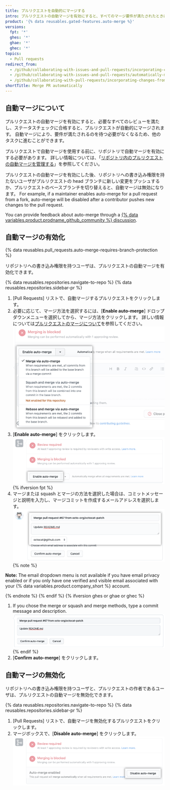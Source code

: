```yaml
---
title: プルリクエストを自動的にマージする
intro: プルリクエストの自動マージを有効にすると、すべてのマージ要件が満たされたときにプルリクエストが自動的にマージされるようになり、開発速度を上げることができます。
product: '{% data reusables.gated-features.auto-merge %}'
versions:
  fpt: '*'
  ghes: '*'
  ghae: '*'
  ghec: '*'
topics:
  - Pull requests
redirect_from:
  - /github/collaborating-with-issues-and-pull-requests/incorporating-changes-from-a-pull-request/automatically-merging-a-pull-request
  - /github/collaborating-with-issues-and-pull-requests/automatically-merging-a-pull-request
  - /github/collaborating-with-pull-requests/incorporating-changes-from-a-pull-request/automatically-merging-a-pull-request
shortTitle: Merge PR automatically
---
```


## 自動マージについて

プルリクエストの自動マージを有効にすると、必要なすべてのレビューを満たし、ステータスチェックに合格すると、プルリクエストが自動的にマージされます。 自動マージにより、要件が満たされるのを待つ必要がなくなるため、他のタスクに進むことができます。

プルリクエストで自動マージを使用する前に、リポジトリで自動マージを有効にする必要があります。 詳しい情報については、「[リポジトリ内のプルリクエストの自動マージを管理する](/github/administering-a-repository/managing-auto-merge-for-pull-requests-in-your-repository)」を参照してください。

プルリクエストの自動マージを有効にした後、リポジトリへの書き込み権限を持たないユーザがプルリクエストの head ブランチに新しい変更をプッシュするか、プルリクエストのベースブランチを切り替えると、自動マージは無効になります。 For example, if a maintainer enables auto-merge for a pull request from a fork, auto-merge will be disabled after a contributor pushes new changes to the pull request.

You can provide feedback about auto-merge through a [{% data variables.product.prodname_github_community %} discussion](https://github.com/orgs/community/discussions/categories/pull-requests).

## 自動マージの有効化

{% data reusables.pull_requests.auto-merge-requires-branch-protection %}

リポジトリへの書き込み権限を持つユーザは、プルリクエストの自動マージを有効化できます。

{% data reusables.repositories.navigate-to-repo %}
{% data reusables.repositories.sidebar-pr %}
1. [Pull Requests] リストで、自動マージするプルリクエストをクリックします。
1. 必要に応じて、マージ方法を選択するには、[**Enable auto-merge**] ドロップダウンメニューを選択してから、マージ方法をクリックします。 詳しい情報については[プルリクエストのマージについて](/github/collaborating-with-issues-and-pull-requests/about-pull-request-merges)を参照してください。 ![[Enable auto-merge] ドロップダウンメニュー](/assets/images/help/pull_requests/enable-auto-merge-drop-down.png)
1. [**Enable auto-merge**] をクリックします。 ![自動マージを有効化するボタン](/assets/images/help/pull_requests/enable-auto-merge-button.png)
  {% ifversion fpt %}
1. マージまたは squash とマージの方法を選択した場合は、コミットメッセージと説明を入力し、マージコミットを作成するメールアドレスを選択します。 ![コミットメッセージと説明を入力し、作者のメールをコミットするフィールド](/assets/images/help/pull_requests/pull-request-information-fields.png)
  {% note %}

  **Note:** The email dropdown menu is not available if you have email privacy enabled or if you only have one verified and visible email associated with your {% data variables.product.company_short %} account.

  {% endnote %}
  {% endif %}
  {% ifversion ghes or ghae or ghec %}
1. If you chose the merge or squash and merge methods, type a commit message and description. ![Fields to enter commit message and description](/assets/images/help/pull_requests/pull-request-information-fields-enterprise.png)
  {% endif %}
1. [**Confirm auto-merge**] をクリックします。

## 自動マージの無効化

リポジトリへの書き込み権限を持つユーザと、プルリクエストの作者であるユーザは、プルリクエストの自動マージを無効化できます。

{% data reusables.repositories.navigate-to-repo %}
{% data reusables.repositories.sidebar-pr %}
1. [Pull Requests] リストで、自動マージを無効化するプルリクエストをクリックします。
1. マージボックスで、[**Disable auto-merge**] をクリックします。 ![自動マージを無効化するボタン](/assets/images/help/pull_requests/disable-auto-merge-button.png)
